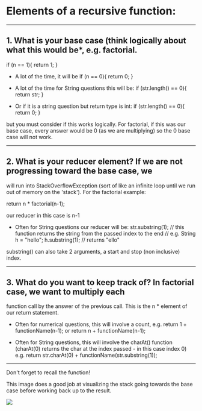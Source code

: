 # Elements of a recursive function:
____

## 1. What is your base case (think logically about what this would be*, e.g. factorial.
if (n == 1){
    return 1;
}

* A lot of the time, it will be
if (n == 0){
    return 0;
}

* A lot of the time for String questions this will be:
if (str.length() == 0){
    return str;
}

* Or if it is a string question but return type is int:
if (str.length() == 0){
    return 0;
}

but you must consider if this works logically. For factorial, if this was our base case,
every answer would be 0 (as we are multiplying) so the 0 base case will not work.

____

## 2. What is your reducer element? If we are not progressing toward the base case, we 
will run into StackOverflowException (sort of like an infinite loop until we run out 
of memory on the 'stack'). For the factorial example:

return n * factorial(n-1); 

our reducer in this case is n-1

* Often for String questions our reducer will be:
str.substring(1); // this function returns the string from the passed index to the end
// e.g. String h = "hello";
	h.substring(1); // returns "ello"

substring() can also take 2 arguments, a start and stop (non inclusive) index.
____

## 3. What do you want to keep track of? In factorial case, we want to multiply each 
function call by the answer of the previous call. This is the n * element of our return
statement.

* Often for numerical questions, this will involve a count, 
e.g. return 1 + functionName(n-1);
or   return n + functionName(n-1);

* Often for String questions, this will involve the charAt() function 
(charAt(0) returns the char at the index passed - in this case index 0)
e.g. return str.charAt(0) + functionName(str.substring(1));

___
Don't forget to recall the function!

This image does a good job at visualizing the stack going towards the base case before working back up to the result.

![](https://he-s3.s3.amazonaws.com/media/uploads/0e2df2e.png)
